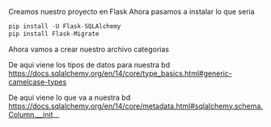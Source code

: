 Creamos nuestro proyecto en Flask
Ahora pasamos a instalar lo que seria
 
```py
pip install -U Flask-SQLAlchemy
pip install Flask-Migrate

```

Ahora vamos a crear nuestro archivo categorias

De aqui viene los tipos de datos para nuestra bd
https://docs.sqlalchemy.org/en/14/core/type_basics.html#generic-camelcase-types

De aqui viene lo que va a nuestra bd
https://docs.sqlalchemy.org/en/14/core/metadata.html#sqlalchemy.schema.Column.__init__


